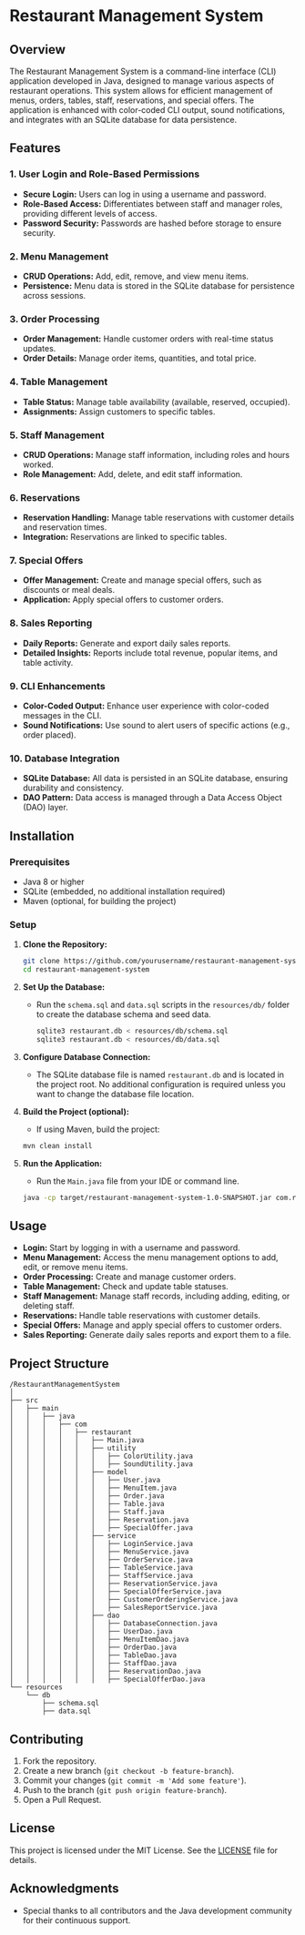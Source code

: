 # Restaurant Management System

## Overview

The Restaurant Management System is a command-line interface (CLI) application developed in Java, designed to manage various aspects of restaurant operations. This system allows for efficient management of menus, orders, tables, staff, reservations, and special offers. The application is enhanced with color-coded CLI output, sound notifications, and integrates with an SQLite database for data persistence.

## Features

### 1. User Login and Role-Based Permissions
- **Secure Login:** Users can log in using a username and password.
- **Role-Based Access:** Differentiates between staff and manager roles, providing different levels of access.
- **Password Security:** Passwords are hashed before storage to ensure security.

### 2. Menu Management
- **CRUD Operations:** Add, edit, remove, and view menu items.
- **Persistence:** Menu data is stored in the SQLite database for persistence across sessions.

### 3. Order Processing
- **Order Management:** Handle customer orders with real-time status updates.
- **Order Details:** Manage order items, quantities, and total price.

### 4. Table Management
- **Table Status:** Manage table availability (available, reserved, occupied).
- **Assignments:** Assign customers to specific tables.

### 5. Staff Management
- **CRUD Operations:** Manage staff information, including roles and hours worked.
- **Role Management:** Add, delete, and edit staff information.

### 6. Reservations
- **Reservation Handling:** Manage table reservations with customer details and reservation times.
- **Integration:** Reservations are linked to specific tables.

### 7. Special Offers
- **Offer Management:** Create and manage special offers, such as discounts or meal deals.
- **Application:** Apply special offers to customer orders.

### 8. Sales Reporting
- **Daily Reports:** Generate and export daily sales reports.
- **Detailed Insights:** Reports include total revenue, popular items, and table activity.

### 9. CLI Enhancements
- **Color-Coded Output:** Enhance user experience with color-coded messages in the CLI.
- **Sound Notifications:** Use sound to alert users of specific actions (e.g., order placed).

### 10. Database Integration
- **SQLite Database:** All data is persisted in an SQLite database, ensuring durability and consistency.
- **DAO Pattern:** Data access is managed through a Data Access Object (DAO) layer.

## Installation

### Prerequisites
- Java 8 or higher
- SQLite (embedded, no additional installation required)
- Maven (optional, for building the project)

### Setup

1. **Clone the Repository:**
   ```bash
   git clone https://github.com/yourusername/restaurant-management-system.git
   cd restaurant-management-system
   ```

2. **Set Up the Database:**
   - Run the `schema.sql` and `data.sql` scripts in the `resources/db/` folder to create the database schema and seed data.
     ```bash
     sqlite3 restaurant.db < resources/db/schema.sql
     sqlite3 restaurant.db < resources/db/data.sql
     ```

3. **Configure Database Connection:**
   - The SQLite database file is named `restaurant.db` and is located in the project root. No additional configuration is required unless you want to change the database file location.

4. **Build the Project (optional):**
   - If using Maven, build the project:
   ```bash
   mvn clean install
   ```

5. **Run the Application:**
   - Run the `Main.java` file from your IDE or command line.
   ```bash
   java -cp target/restaurant-management-system-1.0-SNAPSHOT.jar com.restaurant.Main
   ```

## Usage

- **Login:** Start by logging in with a username and password.
- **Menu Management:** Access the menu management options to add, edit, or remove menu items.
- **Order Processing:** Create and manage customer orders.
- **Table Management:** Check and update table statuses.
- **Staff Management:** Manage staff records, including adding, editing, or deleting staff.
- **Reservations:** Handle table reservations with customer details.
- **Special Offers:** Manage and apply special offers to customer orders.
- **Sales Reporting:** Generate daily sales reports and export them to a file.

## Project Structure

```
/RestaurantManagementSystem
│
├── src
│   ├── main
│   │   ├── java
│   │   │   ├── com
│   │   │   │   ├── restaurant
│   │   │   │   │   ├── Main.java
│   │   │   │   │   ├── utility
│   │   │   │   │   │   ├── ColorUtility.java
│   │   │   │   │   │   ├── SoundUtility.java
│   │   │   │   │   ├── model
│   │   │   │   │   │   ├── User.java
│   │   │   │   │   │   ├── MenuItem.java
│   │   │   │   │   │   ├── Order.java
│   │   │   │   │   │   ├── Table.java
│   │   │   │   │   │   ├── Staff.java
│   │   │   │   │   │   ├── Reservation.java
│   │   │   │   │   │   ├── SpecialOffer.java
│   │   │   │   │   ├── service
│   │   │   │   │   │   ├── LoginService.java
│   │   │   │   │   │   ├── MenuService.java
│   │   │   │   │   │   ├── OrderService.java
│   │   │   │   │   │   ├── TableService.java
│   │   │   │   │   │   ├── StaffService.java
│   │   │   │   │   │   ├── ReservationService.java
│   │   │   │   │   │   ├── SpecialOfferService.java
│   │   │   │   │   │   ├── CustomerOrderingService.java
│   │   │   │   │   │   ├── SalesReportService.java
│   │   │   │   │   ├── dao
│   │   │   │   │   │   ├── DatabaseConnection.java
│   │   │   │   │   │   ├── UserDao.java
│   │   │   │   │   │   ├── MenuItemDao.java
│   │   │   │   │   │   ├── OrderDao.java
│   │   │   │   │   │   ├── TableDao.java
│   │   │   │   │   │   ├── StaffDao.java
│   │   │   │   │   │   ├── ReservationDao.java
│   │   │   │   │   │   ├── SpecialOfferDao.java
└── resources
    └── db
        ├── schema.sql
        ├── data.sql
```

## Contributing

1. Fork the repository.
2. Create a new branch (`git checkout -b feature-branch`).
3. Commit your changes (`git commit -m 'Add some feature'`).
4. Push to the branch (`git push origin feature-branch`).
5. Open a Pull Request.

## License

This project is licensed under the MIT License. See the [LICENSE](LICENSE) file for details.

## Acknowledgments

- Special thanks to all contributors and the Java development community for their continuous support.
